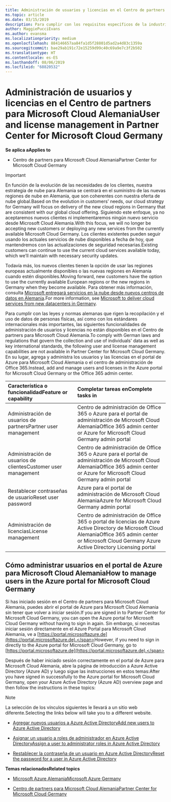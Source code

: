 ```yaml
---
title: Administración de usuarios y licencias en el Centro de partners para Microsoft Cloud Alemania | Centro de partners para Microsoft Cloud Alemania
ms.topic: article
ms.date: 03/15/2019
description: Para cumplir con los requisitos específicos de la industria, regionales y nacionales que rigen la recopilación y el uso de datos de personas físicas, en el Centro de partners de Microsoft Cloud Alemania no están disponibles las funcionalidades de administración de usuarios. En su lugar, agrega y administra los usuarios en el portal de Azure para Microsoft Cloud Alemania.
author: MaggiePucciEvans
ms.author: evansma
ms.localizationpriority: medium
ms.openlocfilehash: 884146657aa84fa1d5f28801d5ad2a4d83c1359a
ms.sourcegitcommit: bae29ab191c72e15259d99c40c69a9e7c3f2b502
ms.translationtype: HT
ms.contentlocale: es-ES
ms.lasthandoff: 08/06/2019
ms.locfileid: "68820532"
---
```

# <a name="user-and-license-management-in-partner-center-for-microsoft-cloud-germany"></a><span data-ttu-id="f64bf-104">Administración de usuarios y licencias en el Centro de partners para Microsoft Cloud Alemania</span><span class="sxs-lookup"><span data-stu-id="f64bf-104">User and license management in Partner Center for Microsoft Cloud Germany</span></span>

<span data-ttu-id="f64bf-105">**Se aplica a**</span><span class="sxs-lookup"><span data-stu-id="f64bf-105">**Applies to**</span></span>

-  <span data-ttu-id="f64bf-106">Centro de partners para Microsoft Cloud Alemania</span><span class="sxs-lookup"><span data-stu-id="f64bf-106">Partner Center for Microsoft Cloud Germany</span></span>

> [!IMPORTANT]
> <span data-ttu-id="f64bf-107">En función de la evolución de las necesidades de los clientes, nuestra estrategia de nube para Alemania se centrará en el suministro de las nuevas regiones de nube en Alemania, que son coherentes con nuestra oferta de nube global.</span><span class="sxs-lookup"><span data-stu-id="f64bf-107">Based on the evolution in customers’ needs, our cloud strategy for Germany will focus on delivery of the new cloud regions in Germany that are consistent with our global cloud offering.</span></span> <span data-ttu-id="f64bf-108">Siguiendo este enfoque, ya no aceptaremos nuevos clientes ni implementaremos ningún nuevo servicio desde Microsoft Cloud Alemania.</span><span class="sxs-lookup"><span data-stu-id="f64bf-108">With this focus, we will no longer be accepting new customers or deploying any new services from the currently available Microsoft Cloud Germany.</span></span> <span data-ttu-id="f64bf-109">Los clientes existentes pueden seguir usando los actuales servicios de nube disponibles a fecha de hoy, que mantendremos con las actualizaciones de seguridad necesarias.</span><span class="sxs-lookup"><span data-stu-id="f64bf-109">Existing customers can continue to use the current cloud services available today, which we’ll maintain with necessary security updates.</span></span>
>  
> <span data-ttu-id="f64bf-110">Todavía más, los nuevos clientes tienen la opción de usar las regiones europeas actualmente disponibles o las nuevas regiones en Alemania cuando estén disponibles.</span><span class="sxs-lookup"><span data-stu-id="f64bf-110">Moving forward, new customers have the option to use the currently available European regions or the new regions in Germany when they become available.</span></span> <span data-ttu-id="f64bf-111">Para obtener más información, consulta [Microsoft entregará servicios en la nube desde nuevos centros de datos en Alemania](https://news.microsoft.com/europe/2018/08/31/microsoft-to-deliver-cloud-services-from-new-datacentres-in-germany-in-2019-to-meet-evolving-customer-needs/).</span><span class="sxs-lookup"><span data-stu-id="f64bf-111">For more information, see [Microsoft to deliver cloud services from new datacenters in Germany](https://news.microsoft.com/europe/2018/08/31/microsoft-to-deliver-cloud-services-from-new-datacentres-in-germany-in-2019-to-meet-evolving-customer-needs/).</span></span>

<span data-ttu-id="f64bf-112">Para cumplir con las leyes y normas alemanas que rigen la recopilación y el uso de datos de personas físicas, así como con los estándares internacionales más importantes, las siguientes funcionalidades de administración de usuarios y licencias no están disponibles en el Centro de partners para Microsoft Cloud Alemania.</span><span class="sxs-lookup"><span data-stu-id="f64bf-112">To comply with German laws and regulations that govern the collection and use of individuals' data as well as key international standards, the following user and license management capabilities are not available in Partner Center for Microsoft Cloud Germany.</span></span> <span data-ttu-id="f64bf-113">En su lugar, agrega y administra los usuarios y las licencias en el portal de Azure para Microsoft Cloud Alemania o el centro de administración de Office 365.</span><span class="sxs-lookup"><span data-stu-id="f64bf-113">Instead, add and manage users and licenses in the Azure portal for Microsoft Cloud Germany or the Office 365 admin center.</span></span>

<span data-ttu-id="f64bf-114">Característica o funcionalidad</span><span class="sxs-lookup"><span data-stu-id="f64bf-114">Feature or capability</span></span> | <span data-ttu-id="f64bf-115">Completar tareas en</span><span class="sxs-lookup"><span data-stu-id="f64bf-115">Complete tasks in</span></span>
:--- | :---
<span data-ttu-id="f64bf-116">Administración de usuarios de partners</span><span class="sxs-lookup"><span data-stu-id="f64bf-116">Partner user management</span></span> | <span data-ttu-id="f64bf-117">Centro de administración de Office 365 o Azure para el portal de administración de Microsoft Cloud Alemania</span><span class="sxs-lookup"><span data-stu-id="f64bf-117">Office 365 admin center or Azure for Microsoft Cloud Germany admin portal</span></span>
<span data-ttu-id="f64bf-118">Administración de usuarios de clientes</span><span class="sxs-lookup"><span data-stu-id="f64bf-118">Customer user management</span></span> | <span data-ttu-id="f64bf-119">Centro de administración de Office 365 o Azure para el portal de administración de Microsoft Cloud Alemania</span><span class="sxs-lookup"><span data-stu-id="f64bf-119">Office 365 admin center or Azure for Microsoft Cloud Germany admin portal</span></span>
<span data-ttu-id="f64bf-120">Restablecer contraseñas de usuario</span><span class="sxs-lookup"><span data-stu-id="f64bf-120">Reset user password</span></span> | <span data-ttu-id="f64bf-121">Azure para el portal de administración de Microsoft Cloud Alemania</span><span class="sxs-lookup"><span data-stu-id="f64bf-121">Azure for Microsoft Cloud Germany admin portal</span></span>
<span data-ttu-id="f64bf-122">Administración de licencias</span><span class="sxs-lookup"><span data-stu-id="f64bf-122">License management</span></span> | <span data-ttu-id="f64bf-123">Centro de administración de Office 365 o portal de licencias de Azure Active Directory de Microsoft Cloud Alemania</span><span class="sxs-lookup"><span data-stu-id="f64bf-123">Office 365 admin center or Microsoft Cloud Germany Azure Active Directory Licensing portal</span></span>

## <a name="how-to-manage-users-in-the-azure-portal-for-microsoft-cloud-germany"></a><span data-ttu-id="f64bf-124">Cómo administrar usuarios en el portal de Azure para Microsoft Cloud Alemania</span><span class="sxs-lookup"><span data-stu-id="f64bf-124">How to manage users in the Azure portal for Microsoft Cloud Germany</span></span> 

<span data-ttu-id="f64bf-125">Si has iniciado sesión en el Centro de partners para Microsoft Cloud Alemania, puedes abrir el portal de Azure para Microsoft Cloud Alemania sin tener que volver a iniciar sesión.</span><span class="sxs-lookup"><span data-stu-id="f64bf-125">If you are signed in to Partner Center for Microsoft Cloud Germany, you can open the Azure portal for Microsoft Cloud Germany without having to sign in again.</span></span> <span data-ttu-id="f64bf-126">Sin embargo, si necesitas iniciar sesión directamente en el Azure Portal para Microsoft Cloud Alemania, ve a [https://portal.microsoftazure.de](https://portal.microsoftazure.de).</span><span class="sxs-lookup"><span data-stu-id="f64bf-126">However, if you need to sign in directly to the Azure portal for Microsoft Cloud Germany, go to [https://portal.microsoftazure.de](https://portal.microsoftazure.de).</span></span> 

<span data-ttu-id="f64bf-127">Después de haber iniciado sesión correctamente en el portal de Azure para Microsoft Cloud Alemania, abre la página de introducción a Azure Active Directory (Azure AD) y luego sigue las instrucciones en estos temas:</span><span class="sxs-lookup"><span data-stu-id="f64bf-127">After you have signed in successfully to the Azure portal for Microsoft Cloud Germany, open your Azure Active Directory (Azure AD) overview page and then follow the instructions in these topics:</span></span>

> [!NOTE]  
> <span data-ttu-id="f64bf-128">La selección de los vínculos siguientes le llevará a un sitio web diferente.</span><span class="sxs-lookup"><span data-stu-id="f64bf-128">Selecting the links below will take you to a different website.</span></span> 

-  [<span data-ttu-id="f64bf-129">Agregar nuevos usuarios a Azure Active Directory</span><span class="sxs-lookup"><span data-stu-id="f64bf-129">Add new users to Azure Active Directory</span></span>](https://docs.microsoft.com/azure/active-directory/active-directory-users-create-azure-portal)

-  [<span data-ttu-id="f64bf-130">Asignar un usuario a roles de administrador en Azure Active Directory</span><span class="sxs-lookup"><span data-stu-id="f64bf-130">Assign a user to administrator roles in Azure Active Directory</span></span>](https://docs.microsoft.com/azure/active-directory/active-directory-users-assign-role-azure-portal)

-  [<span data-ttu-id="f64bf-131">Restablecer la contraseña de un usuario en Azure Active Directory</span><span class="sxs-lookup"><span data-stu-id="f64bf-131">Reset the password for a user in Azure Active Directory</span></span>](https://docs.microsoft.com/azure/active-directory/active-directory-users-reset-password-azure-portal)

<span data-ttu-id="f64bf-132">**Temas relacionados**</span><span class="sxs-lookup"><span data-stu-id="f64bf-132">**Related topics**</span></span>

-  [<span data-ttu-id="f64bf-133">Microsoft Azure Alemania</span><span class="sxs-lookup"><span data-stu-id="f64bf-133">Microsoft Azure Germany</span></span>](https://azure.microsoft.com/global-infrastructure/germany/)

-  [<span data-ttu-id="f64bf-134">Centro de partners para Microsoft Cloud Alemania</span><span class="sxs-lookup"><span data-stu-id="f64bf-134">Partner Center for Microsoft Cloud Germany</span></span>](partner-center-for-microsoft-cloud-germany.md)


